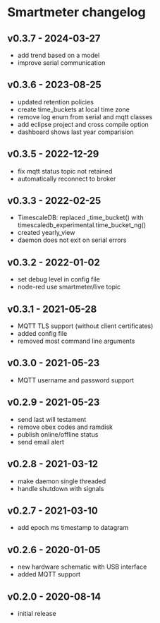 # Smartmeter changelog

## v0.3.7 - 2024-03-27
* add trend based on a model
* improve serial communication

## v0.3.6 - 2023-08-25
* updated retention policies
* create time\_buckets at local time zone
* remove log enum from serial and mqtt classes
* add eclipse project and cross compile option
* dashboard shows last year comparision

## v0.3.5 - 2022-12-29
* fix mqtt status topic not retained
* automatically reconnect to broker

## v0.3.3 - 2022-02-25
* TimescaleDB: replaced \_time\_bucket() with timescaledb\_experimental.time\_bucket\_ng()
* created yearly\_view
* daemon does not exit on serial errors

## v0.3.2 - 2022-01-02
* set debug level in config file
* node-red use smartmeter/live topic

## v0.3.1 - 2021-05-28
* MQTT TLS support (without client certificates)
* added config file
* removed most command line arguments

## v0.3.0 - 2021-05-23
* MQTT username and password support

## v0.2.9 - 2021-05-23
* send last will testament
* remove obex codes and ramdisk
* publish online/offline status
* send email alert

## v0.2.8 - 2021-03-12
* make daemon single threaded
* handle shutdown with signals

## v0.2.7 - 2021-03-10
* add epoch ms timestamp to datagram

## v0.2.6 - 2020-01-05
* new hardware schematic with USB interface
* added MQTT support

## v0.2.0 - 2020-08-14
* initial release
